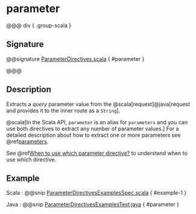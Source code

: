 # parameter

@@@ div { .group-scala }

## Signature

@@signature [ParameterDirectives.scala]($akka-http$/akka-http/src/main/scala/akka/http/scaladsl/server/directives/ParameterDirectives.scala) { #parameter }

@@@

## Description

Extracts a *query* parameter value from the @scala[request]@java[request and provides it to the inner route as a `String`].

@scala[In the Scala API, `parameter` is an alias for `parameters` and you can use both directives to extract any number of parameter values.]
For a detailed description about how to extract one or more parameters see @ref[parameters](parameters.md).

See @ref[When to use which parameter directive?](index.md#which-parameter-directive) to understand when to use which directive.

## Example

Scala
:  @@snip [ParameterDirectivesExamplesSpec.scala]($test$/scala/docs/http/scaladsl/server/directives/ParameterDirectivesExamplesSpec.scala) { #example-1 }

Java
:  @@snip [ParameterDirectivesExamplesTest.java]($test$/java/docs/http/javadsl/server/directives/ParameterDirectivesExamplesTest.java) { #parameter }

